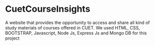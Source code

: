 # CuetCourseInsights
A website that provides the opportunity to access and share all kind of study materials of courses offered in CUET. We used HTML, CSS, BOOTSTRAP, Javascript, Node Js, Express Js and Mongo DB for this project

